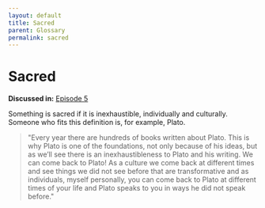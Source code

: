 ```yaml
---
layout: default
title: Sacred
parent: Glossary
permalink: sacred
---
```


# Sacred

**Discussed in:** [Episode 5](/episodes/5)


Something is sacred if it is inexhaustible, individually and culturally. Someone who fits this definition is, for example, Plato.

>"Every year there are hundreds of books written about Plato. This is why Plato is one of the foundations, not only because of his ideas, but as we’ll see there is an inexhaustibleness to Plato and his writing. We can come back to Plato! As a culture we come back at different times and see things we did not see before that are transformative and as individuals, myself personally, you can come back to Plato at different times of your life and Plato speaks to you in ways he did not speak before."